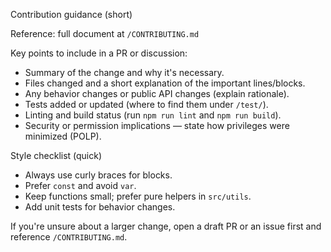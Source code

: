 Contribution guidance (short)

Reference: full document at `/CONTRIBUTING.md`

Key points to include in a PR or discussion:

- Summary of the change and why it's necessary.
- Files changed and a short explanation of the important lines/blocks.
- Any behavior changes or public API changes (explain rationale).
- Tests added or updated (where to find them under `/test/`).
- Linting and build status (run `npm run lint` and `npm run build`).
- Security or permission implications — state how privileges were minimized (POLP).

Style checklist (quick)
- Always use curly braces for blocks.
- Prefer `const` and avoid `var`.
- Keep functions small; prefer pure helpers in `src/utils`.
- Add unit tests for behavior changes.

If you're unsure about a larger change, open a draft PR or an issue first and reference `/CONTRIBUTING.md`.
